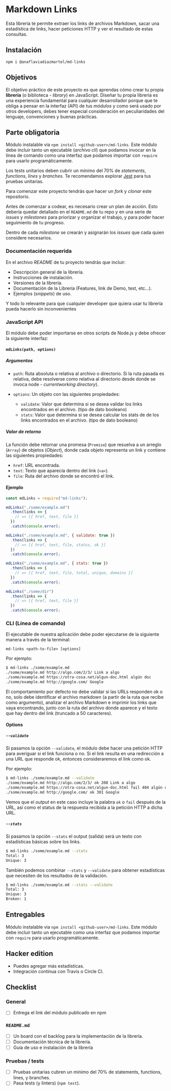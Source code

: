 # Markdown Links

Esta librería te permite extraer los links de archivos Markdown, sacar una estadística de links, hacer peticiones HTTP y ver el resultado de estas consultas.

## Instalación

`npm i @anaflaviadiazmartel/md-links`

## Objetivos

El objetivo práctico de este proyecto es que aprendas cómo crear tu propia
**librería** (o biblioteca - _library_) en JavaScript.
Diseñar tu propia librería es una experiencia fundamental para cualquier
desarrollador porque que te obliga a pensar en la interfaz (API) de tus _módulos_
y como será usado por otros developers, debes tener especial consideración en
peculiaridades del lenguaje, convenciones y buenas prácticas.

## Parte obligatoria

Módulo instalable via `npm install <github-user>/md-links`. Este módulo debe
incluir tanto un ejecutable (_archivo cli_) que podamos invocar en
la línea de comando como una interfaz que podamos importar con `require`
para usarlo programáticamente.

Los tests unitarios deben cubrir un mínimo del 70% de _statements_, _functions_,
_lines_ y _branches_. Te recomendamos explorar [Jest](https://jestjs.io/)
para tus pruebas unitarias.

Para comenzar este proyecto tendrás que hacer un _fork_ y _clonar_ este
repositorio.

Antes de comenzar a codear, es necesario crear un plan de acción. Esto debería
quedar detallado en el `README.md` de tu repo y en una serie de _issues_
y _milestones_ para priorizar y organizar el trabajo, y para poder hacer
seguimiento de tu progreso.

Dentro de cada _milestone_ se crearán y asignarán los _issues_ que cada quien
considere necesarios.

### Documentación requerida

En el archivo _README_ de tu proyecto tendrás que incluir:

- Descripción general de la librería.
- Instrucciones de instalación.
- Versiones de la librería.
- Documentación de la Librería (Features, link de Demo, test, etc...).
- Ejemplos (_snippets_) de uso.

Y todo lo relevante para que cualquier developer que quiera usar tu librería pueda hacerlo sin inconvenientes

### JavaScript API

El módulo debe poder importarse en otros scripts de Node.js y debe ofrecer la
siguiente interfaz:

#### `mdLinks(path, options)`

##### Argumentos

- `path`: Ruta absoluta o relativa al archivo o directorio. Si la ruta pasada es relativa, debe resolverse como relativa al directorio desde donde se invoca node - _currentworking directory_).

- `options`: Un objeto con las siguientes propiedades:
  - `validate`: Valor que determina si se desea validar los links encontrados en el archivo. (tipo de dato booleano)
  - `stats`: Valor que determina si se desea calcular los stats de de los links encontrados en el archivo. (tipo de dato booleano)

##### Valor de retorno

La función debe retornar una promesa (`Promise`) que resuelva a un arreglo
(`Array`) de objetos (_Object_), donde cada objeto representa un link y contiene
las siguientes propiedades:

- `href`: URL encontrada.
- `text`: Texto que aparecía dentro del link (`<a>`).
- `file`: Ruta del archivo donde se encontró el link.

#### Ejemplo

```js
const mdLinks = require("md-links");

mdLinks("./some/example.md")
  .then(links => {
    // => [{ href, text, file }]
  })
  .catch(console.error);

mdLinks("./some/example.md", { validate: true })
  .then(links => {
    // => [{ href, text, file, status, ok }]
  })
  .catch(console.error);

mdLinks("./some/example.md", { stats: true })
  .then(links => {
    // => [{ href, text, file, total, unique, domains }]
  })
  .catch(console.error);

mdLinks("./some/dir")
  .then(links => {
    // => [{ href, text, file }]
  })
  .catch(console.error);
```

### CLI (Línea de comando)

El ejecutable de nuestra aplicación debe poder ejecutarse de la siguiente
manera a través de la terminal:

`md-links <path-to-file> [options]`

Por ejemplo:

```sh
$ md-links ./some/example.md
./some/example.md http://algo.com/2/3/ Link a algo
./some/example.md https://otra-cosa.net/algun-doc.html algún doc
./some/example.md http://google.com/ Google
```

El comportamiento por defecto no debe validar si las URLs responden ok o no,
solo debe identificar el archivo markdown (a partir de la ruta que recibe como
argumento), analizar el archivo Markdown e imprimir los links que vaya
encontrando, junto con la ruta del archivo donde aparece y el texto
que hay dentro del link (truncado a 50 caracteres).

#### Options

##### `--validate`

Si pasamos la opción `--validate`, el módulo debe hacer una petición HTTP para
averiguar si el link funciona o no. Si el link resulta en una redirección a una
URL que responde ok, entonces consideraremos el link como ok.

Por ejemplo:

```sh
$ md-links ./some/example.md --validate
./some/example.md http://algo.com/2/3/ ok 200 Link a algo
./some/example.md https://otra-cosa.net/algun-doc.html fail 404 algún doc
./some/example.md http://google.com/ ok 301 Google
```

Vemos que el _output_ en este caso incluye la palabra `ok` o `fail` después de
la URL, así como el status de la respuesta recibida a la petición HTTP a dicha
URL.

##### `--stats`

Si pasamos la opción `--stats` el output (salida) será un texto con estadísticas
básicas sobre los links.

```sh
$ md-links ./some/example.md --stats
Total: 3
Unique: 3
```

También podemos combinar `--stats` y `--validate` para obtener estadísticas que
necesiten de los resultados de la validación.

```sh
$ md-links ./some/example.md --stats --validate
Total: 3
Unique: 3
Broken: 1
```

## Entregables

Módulo instalable via `npm install <github-user>/md-links`. Este módulo debe
incluir tanto un ejecutable como una interfaz que podamos importar con `require`
para usarlo programáticamente.

## Hacker edition

- Puedes agregar más estadísticas.
- Integración continua con Travis o Circle CI.

## Checklist

### General

- [ ] Entrega el link del módulo publicado en npm

### `README.md`

- [ ] Un board con el backlog para la implementación de la librería.
- [ ] Documentación técnica de la librería.
- [ ] Guía de uso e instalación de la librería

### Pruebas / tests

- [ ] Pruebas unitarias cubren un mínimo del 70% de statements, functions,
      lines, y branches.
- [ ] Pasa tests (y linters) (`npm test`).
